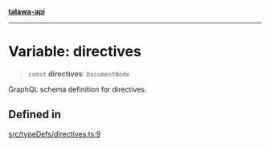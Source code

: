 [**talawa-api**](../../../README.md)

***

# Variable: directives

> `const` **directives**: `DocumentNode`

GraphQL schema definition for directives.

## Defined in

[src/typeDefs/directives.ts:9](https://github.com/Suyash878/talawa-api/blob/f376d03c37e9acd046e7cc983947432c95f74442/src/typeDefs/directives.ts#L9)
